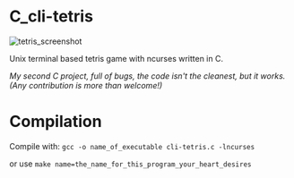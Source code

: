 # C_cli-tetris
![tetris_screenshot](https://user-images.githubusercontent.com/80597697/114379763-7d4daf00-9b89-11eb-8605-85a981950449.jpg)

Unix terminal based tetris game with ncurses written in C.

*My second C project, full of bugs, the code isn't the cleanest, but it works. (Any contribution is more than welcome!)*

# Compilation

Compile with: `gcc -o name_of_executable cli-tetris.c -lncurses`

or use `make name=the_name_for_this_program_your_heart_desires`

